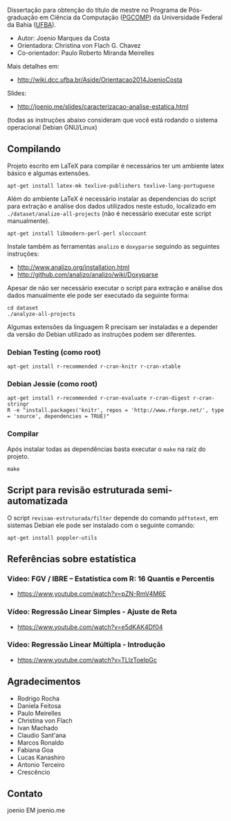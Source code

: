Dissertação para obtenção do título de mestre no Programa de Pós-graduação em
Ciência da Computação ([PGCOMP](http://pgcomp.dcc.ufba.br)) da Universidade
Federal da Bahia ([UFBA](http://www.ufba.br)).

* Autor: Joenio Marques da Costa
* Orientadora: Christina von Flach G. Chavez
* Co-orientador: Paulo Roberto Miranda Meirelles

Mais detalhes em:
* http://wiki.dcc.ufba.br/Aside/Orientacao2014JoenioCosta

Slides:
* http://joenio.me/slides/caracterizacao-analise-estatica.html

(todas as instruções abaixo consideram que você está rodando o sistema
operacional Debian GNU/Linux)

## Compilando

Projeto escrito em LaTeX para compilar é necessários ter um ambiente latex
básico e algumas extensões.

    apt-get install latex-mk texlive-publishers texlive-lang-portuguese

Além do ambiente LaTeX é necessário instalar as dependencias do script para
extração e análise dos dados utilizados neste estudo, localizado em
`./dataset/analize-all-projects` (não é necessário executar este script
manualmente).

    apt-get install libmodern-perl-perl sloccount

Instale também as ferramentas `analizo` e `doxyparse` seguindo as seguintes
instruções:

* http://www.analizo.org/installation.html
* http://github.com/analizo/analizo/wiki/Doxyparse

Apesar de não ser necessário executar o script para extração e análise dos
dados manualmente ele pode ser executado da seguinte forma:

    cd dataset
    ./analyze-all-projects

Algumas extensões da linguagem R precisam ser instaladas e a depender da versão
do Debian utilizado as instruções podem ser diferentes.

### Debian Testing (como root)

    apt-get install r-recommended r-cran-knitr r-cran-xtable

### Debian Jessie (como root)

    apt-get install r-recommended r-cran-evaluate r-cran-digest r-cran-stringr
    R -e "install.packages('knitr', repos = 'http://www.rforge.net/', type = 'source', dependencies = TRUE)"

### Compilar

Após instalar todas as dependências basta executar o `make` na raiz do projeto.

    make

## Script para revisão estruturada semi-automatizada

O script `revisao-estruturada/filter` depende do comando `pdftotext`, em
sistemas Debian ele pode ser instalado com o seguinte comando:

    apt-get install poppler-utils

## Referências sobre estatística

### Vídeo: FGV / IBRE – Estatística com R: 16 Quantis e Percentis

* https://www.youtube.com/watch?v=pZN-RmV4M6E

### Vídeo: Regressão Linear Simples - Ajuste de Reta

* https://www.youtube.com/watch?v=e5dKAK4Df04

### Vídeo: Regressão Linear Múltipla - Introdução

* https://www.youtube.com/watch?v=TLlzToeIpGc

## Agradecimentos

* Rodrigo Rocha
* Daniela Feitosa
* Paulo Meirelles
* Christina von Flach
* Ivan Machado
* Claudio Sant'ana
* Marcos Ronaldo
* Fabiana Goa
* Lucas Kanashiro
* Antonio Terceiro
* Crescêncio

## Contato

joenio EM joenio.me
